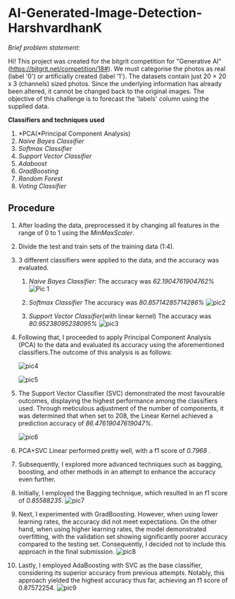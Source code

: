 # AI-Generated-Image-Detection-HarshvardhanK

*Brief problem statement:*

Hi! This project was created for the bitgrit competition for "Generative AI" (https://bitgrit.net/competition/18#). We must categorise the photos as real (label '0') or artificially created (label '1'). The datasets contain just 20 × 20 x 3 (channels) sized photos. Since the underlying information has already been altered, it cannot be changed back to the original images. The objective of this challenge is to forecast the 'labels' column using the supplied data.

**Classifiers and techniques used**
1. *PCA(*Principal Component Analysis)
2. *Naive Bayes Classifier*
3. *Softmax Classifier*
4. *Support Vector Classifier*
5. *Adaboost*
6. *GradBoosting*
7. *Random Forest*
8. *Voting Classifier*


## Procedure
1. After loading the data, preprocessed it by changing all features in the range of 0 to 1 using the *MinMaxScaler*.
2. Divide the test and train sets of the training data (1:4).
3. 3 different classifiers were applied to the data, and the accuracy was evaluated.

   1)  *Naive Bayes Classifier*:
   The accuracy was *62.1904761904762%*
   ![Pic 1](https://github.com/harshvardhan-khachane/AI-Generated-Image-Detection-HarshvardhanK/assets/99604231/714b3623-234c-4810-b454-15a7b8874f6e)




   2)  *Softmax Classifier*
   The accuracy was *80.85714285714286%*
   ![pic2](https://github.com/harshvardhan-khachane/AI-Generated-Image-Detection-HarshvardhanK/assets/99604231/f9ec6548-df6d-4b02-a086-efd78e714c9e)



   3)  *Support Vector Classifier*(with linear kernel)
   The accuracy was *80.95238095238095%*
   ![pic3](https://github.com/harshvardhan-khachane/AI-Generated-Image-Detection-HarshvardhanK/assets/99604231/dfce08a3-4acf-4084-bc16-b8204f4ab4e1)




4. Following that, I proceeded to apply Principal Component Analysis (PCA) to the data and evaluated its accuracy using the aforementioned classifiers.The outcome of this analysis is as follows:
   
   ![pic4](https://github.com/harshvardhan-khachane/AI-Generated-Image-Detection-HarshvardhanK/assets/99604231/cf4f2d6f-dfe6-4d1d-9afe-ff1b44baf173)




   ![pic5](https://github.com/harshvardhan-khachane/AI-Generated-Image-Detection-HarshvardhanK/assets/99604231/93dca6ed-f683-4a4e-af5a-2576b4c379f4)
   



5. The Support Vector Classifier (SVC) demonstrated the most favourable outcomes, displaying the highest performance among the classifiers used. Through meticulous adjustment of the number of components, it was determined that when set to 208, the Linear Kernel achieved a prediction accuracy of *86.47619047619047%*.
   
   ![pic6](https://github.com/harshvardhan-khachane/AI-Generated-Image-Detection-HarshvardhanK/assets/99604231/84be97f7-3029-4174-a488-5783be9b3f95)


7. PCA+SVC Linear performed pretty well, with a f1 score of *0.7968* .
8. Subsequently, I explored more advanced techniques such as bagging, boosting, and other methods in an attempt to enhance the accuracy even further.
9. Initially, I employed the Bagging technique, which resulted in an f1 score of *0.85588235*.
   ![pic7](https://github.com/harshvardhan-khachane/AI-Generated-Image-Detection-HarshvardhanK/assets/99604231/9a46b6d5-96f2-4139-9b40-8fb61c596d5c)


10. Next, I experimented with GradBoosting. However, when using lower learning rates, the accuracy did not meet expectations. On the other hand, when using higher learning rates, the model demonstrated overfitting, with the validation set showing significantly poorer accuracy compared to the testing set. Consequently, I decided not to include this approach in the final submission.
   ![pic8](https://github.com/harshvardhan-khachane/AI-Generated-Image-Detection-HarshvardhanK/assets/99604231/96b7aa0c-ae87-44f5-8097-f186f6e83dcd)


11. Lastly, I employed AdaBoosting with SVC as the base classifier, considering its superior accuracy from previous attempts. Notably, this approach yielded the highest accuracy thus far, achieving an f1 score of 0.87572254.
  ![pic9](https://github.com/harshvardhan-khachane/AI-Generated-Image-Detection-HarshvardhanK/assets/99604231/eae91c92-45e9-4fe1-9c89-4f50a9464725)
